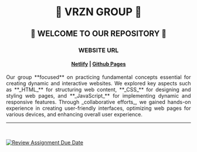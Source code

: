 # <div align="center">🚀 VRZN GROUP 🚀</div>

## <div align="center">👋 WELCOME TO OUR REPOSITORY 👋</div>

### <div align="center"> WEBSITE URL </div>

#### <div align="center"> [Netlify](https://vrzn.netlify.app/) | [Github Pages](https://pup-bsit.github.io/exercise-12-vrzn_webdev/) </div>

<div align="justify"> Our group **focused** on practicing fundamental concepts essential for creating dynamic and interactive websites. We explored key aspects such as **_HTML_** for structuring web content, **_CSS_** for designing and styling web pages, and **_JavaScript_** for implementing dynamic and responsive features. Through _collaborative efforts_, we gained hands-on experience in creating user-friendly interfaces, optimizing web pages for various devices, and enhancing overall user experience. </div>

---

<br>

[![Review Assignment Due Date](https://classroom.github.com/assets/deadline-readme-button-24ddc0f5d75046c5622901739e7c5dd533143b0c8e959d652212380cedb1ea36.svg)](https://classroom.github.com/a/fqpmhemc)
